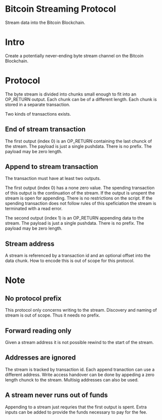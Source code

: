 # Bitcoin Streaming Protocol

Stream data into the Bitcoin Blockchain.

# Intro

Create a potentially never-ending byte stream channel on the Bitcoin Blockchain.

# Protocol

The byte stream is divided into chunks small enough to fit into an OP_RETURN output. Each chunk can be of a different length. Each chunk is stored in a separate transaction.

Two kinds of transactions exists.

## End of stream transaction

The first output (index 0) is an OP_RETURN containing the last chunck of the stream. The payload is just a single pushdata. There is no prefix. The payload may be zero length.

## Append to stream transaction

The transaction must have at least two outputs.

The first output (index 0) has a none zero value. The spending transaction of this output is the continuation of the stream. If the output is unspent the stream is open for appending. There is no restrictions on the script. If the spending transaction does not follow rules of this speficiation the stream is terminated with a read error.

The second output (index 1) is an OP_RETURN appending data to the stream. The payload is just a single pushdata. There is no prefix. The payload may be zero length.

## Stream address

A stream is referenced by a transaction id and an optional offset into the data chunk. How to encode this is out of scope for this protocol.

# Note

## No protocol prefix

This protocol only concerns writing to the stream. Discovery and naming of stream is out of scope. Thus it needs no prefix. 

## Forward reading only

Given a stream address it is not possible rewind to the start of the stream.

## Addresses are ignored

The stream is tracked by transaction id. Each append tranaction can use a different address. Write access handover can be done by appeding a zero length chunck to the stream. Multisig addresses can also be used.

## A stream never runs out of funds

Appending to a stream just requries that the first output is spent. Extra inputs can be added to provide the funds necessary to pay for the fee.



